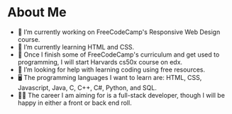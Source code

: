 # About Me

- 🔭 I’m currently working on FreeCodeCamp's Responsive Web Design course.
- 🌱 I’m currently learning HTML and CSS.
- 📆 Once I finish some of FreeCodeCamp's curriculum and get used to programming, I will start Harvards cs50x course on edx.
- 🤔 I’m looking for help with learning coding using free resources.
- 🖥 The programming languages I want to learn are: HTML, CSS, Javascript, Java, C, C++, C#, Python, and SQL.
- 🧑‍💻 The career I am aiming for is a full-stack developer, though I will be happy in either a front or back end roll. 
